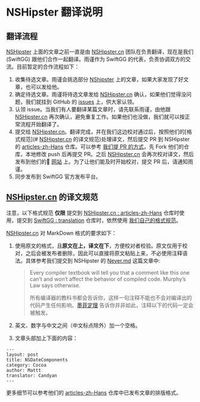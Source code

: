 # NSHipster 翻译说明

## 翻译流程

[NSHipster](https://nshipster.com/) 上面的文章之前一直是由 [NSHipster.cn](https://nshipster.cn/) 团队在负责翻译，现在是我们 (SwiftGG) 跟他们合作一起翻译。雨谨作为 SwiftGG 的代表，负责协调双方的交流。目前暂定的合作流程如下：

1. 收集待选文章。雨谨会挑选部分 [NShipster](https://nshipster.com/) 上的文章，如果大家发现了好文章，也可以发给他。
2. 确定待选文章。雨谨将待选文章发给 [NSHipster.cn](https://nshipster.cn/) 确认，如果他们觉得没问题，我们就挂到 GitHub 的 [issues](https://github.com/SwiftGGTeam/translation/issues) 上，供大家认领。
3. 认领 issue。当我们有人要翻译某篇文章时，请先联系雨谨，由他跟 [NSHipster.cn](https://nshipster.cn/) 再次确认，避免重复工作。如果他们也没做，我们就可以按正常流程开始翻译了。
4. 提交给 [NSHipster.cn](https://nshipster.cn/)。翻译完成，并在我们这边校对通过后，按照他们的[格式规范](# [NSHipster.cn](https://nshipster.cn/) 的译文规范)处理译文，然后提交 PR 到 NSHipster 的  [articles-zh-Hans](https://github.com/NSHipster/articles-zh-Hans) 仓库。可以参考 [我们提 PR 的方式](https://github.com/SwiftGGTeam/translation/blob/master/翻译流程概述及PR说明.md#如何发起-pull-request)，先 Fork 他们的仓库，本地修改 push 后再提交 PR。之后 [NSHipster.cn](https://nshipster.cn/) 会再次校对译文，然后发布到他们的 [网站](https://nshipster.cn/) 上。为了让他们能及时开始校对，提交 PR 后，请通知雨谨。
5. 同步发布到 SwiftGG 官方发布平台。

## [NSHipster.cn](https://nshipster.cn/) 的译文规范

注意，以下格式规范 **仅限** 提交到 [NSHipster.cn : articles-zh-Hans](https://github.com/NSHipster/articles-zh-Hans) 仓库时使用，提交到 [SwiftGG : translation](https://github.com/SwiftGGTeam/translation) 仓库时，依然使用 [我们自己的格式规范](https://github.com/SwiftGGTeam/translation/blob/master/SwiftGG%20排版指南.md)。

[NSHipster.cn](https://nshipster.cn/) 对 MarkDown 格式的要求如下：

1. 使用原文的格式，且**原文在上，译文在下**，方便校对者校验。原文仅用于校对，之后会被发布者删除，因此可以直接将原文粘贴上来，不必使用注释语法。具体参考我们提交到 NSHipster 的 [Never.md](https://raw.githubusercontent.com/mobilefellow/articles-zh-Hans/master/2018-07-30-never.md) 这篇文章中:

    > Every compiler textbook will tell you that a comment like this one can’t and won’t affect the behavior of compiled code. Murphy’s Law says otherwise.
    >
    > 所有编译器的教科书都会告诉你，这样一句注释不能也不会对编译出的代码产生任何影响。[墨菲定理](https://en.wikipedia.org/wiki/Murphy%27s_law) 告诉你并非如此，注释以下的代码一定会被触发。

2. 英文、数字与中文之间（中文标点除外）加一个空格。
3. 文章头部加上下面的内容：

```
---
layout: post
title: NSDateComponents
category: Cocoa
author: Mattt
translator: Candyan
---
```

更多细节可以参考他们的 [articles-zh-Hans](https://github.com/NSHipster/articles-zh-Hans) 仓库中已发布文章的排版格式。
